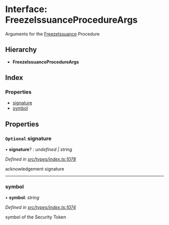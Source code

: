 # Interface: FreezeIssuanceProcedureArgs

Arguments for the [FreezeIssuance](../enums/_types_index_.proceduretype.md#freezeissuance) Procedure

## Hierarchy

* **FreezeIssuanceProcedureArgs**

## Index

### Properties

* [signature](_types_index_.freezeissuanceprocedureargs.md#optional-signature)
* [symbol](_types_index_.freezeissuanceprocedureargs.md#symbol)

## Properties

### `Optional` signature

• **signature**? : *undefined | string*

*Defined in [src/types/index.ts:1078](https://github.com/PolymathNetwork/polymath-sdk/blob/550676f/src/types/index.ts#L1078)*

acknowledgement signature

___

###  symbol

• **symbol**: *string*

*Defined in [src/types/index.ts:1074](https://github.com/PolymathNetwork/polymath-sdk/blob/550676f/src/types/index.ts#L1074)*

symbol of the Security Token
